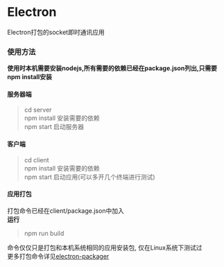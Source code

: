 # Electron
Electron打包的socket即时通讯应用

### 使用方法
**使用时本机需要安装nodejs,所有需要的依赖已经在package.json列出,只需要npm install安装**
#### 服务器端
> cd server  
> npm install  安装需要的依赖  
> npm start 启动服务器


#### 客户端
> cd client  
> npm install 安装需要的依赖  
> npm start 启动应用(可以多开几个终端进行测试)

#### 应用打包
打包命令已经在client/package.json中加入  
**运行**
> npm run build
  
命令仅仅只是打包和本机系统相同的应用安装包, 仅在Linux系统下测试过  
更多打包命令详见[electron-packager](https://recordnotfound.com/electron-packager-electron-userland-69033)

